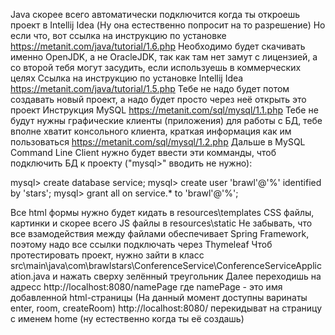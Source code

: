 Java скорее всего автоматически подключится когда ты откроешь проект в Intellij Idea (Ну она естественно попросит на то разрешение)
Но если что, вот ссылка на инструкцию по установке      https://metanit.com/java/tutorial/1.6.php 
Необходимо будет скачивать именно OpenJDK, а не OracleJDK, так как там нет замут с лицензией, а со второй тебя могут засудить, если используешь в коммерческих целях
Ссылка на инструкцию по установке Intellij Idea      https://metanit.com/java/tutorial/1.5.php
Тебе не надо будет потом создавать новый проект, а надо будет просто через неё открыть это проект
Инструкция MySQL      https://metanit.com/sql/mysql/1.1.php
Тебе не будут нужны графические клиенты (приложения) для работы с БД, тебе вполне хватит консольного клиента, краткая информация как им пользоваться      https://metanit.com/sql/mysql/1.2.php
Дальше в MySQL Command Line Client нужно будет ввести эти комманды, чтоб подключить БД к проекту ("mysql>" вводить не нужно):

mysql> create database service;
mysql> create user 'brawl'@'%' identified by 'stars';
mysql> grant all on service.* to 'brawl'@'%';

Все html формы нужно будет кидать в resources\templates
CSS файлы, картинки и скорее всего JS файлы в resources\static
Не забывать, что все взамодействия между файлами обеспечивает Spring Framework, поэтому надо все ссылки подключать через Thymeleaf
Чтоб протестировать проект, нужно зайти в класс src\main\java\com\brawlstars\ConferenceService\ConferenceServiceApplication.java и нажать сверху зелённый треугольник
Далее переходишь на адресс     http://localhost:8080/namePage    где namePage - это имя добавленной html-страницы (На данный момент доступны варинаты enter, room, createRoom)
http://localhost:8080/    перекидыват на страницу с именем home (ну естественно когда ты её создашь)
